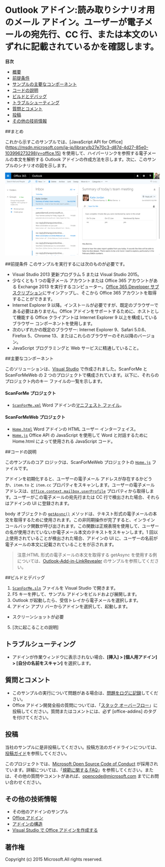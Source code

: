 # Outlook アドイン:読み取りシナリオ用のメール アドイン。ユーザーが電子メールの宛先行、CC 行、または本文のいずれに記載されているかを確認します。

**目次**

* [概要](#summary)
* [前提条件](#prerequisites)
* [サンプルの主要なコンポーネント](#components)
* [コードの説明](#codedescription)
* [ビルドとデバッグ](#build)
* [トラブルシューティング](#troubleshooting)
* [質問とコメント](#questions)
* [投稿](#contribute)
* [その他の技術情報](#additional-resources)

<a name="summary"></a>
##まとめ

これから示すこのサンプルでは、[JavaScript API for Office](https://msdn.microsoft.com/ja-jp/library/b27e70c3-d87d-4d27-85e0-103996273298(v=office.15) を使用して、ハイパーリンクを参照する電子メールの本文を解析する Outlook アドインの作成方法を示します。次に、このサンプルのシナリオの図を示します。

 ![](https://github.com/OfficeDev/Outlook-Add-in-ScanForMe/blob/master/readme-images/screenshot1.PNG)

<a name="prerequisites"></a>
##前提条件
このサンプルを実行するには次のものが必要です。  

  - Visual Studio 2013 更新プログラム 5 または Visual Studio 2015。  
  - 少なくとも 1 つの電子メール アカウントまたは Office 365 アカウントがある Exchange 2013 を実行するコンピューター。[Office 365 Developer サブスクリプション](http://aka.ms/ro9c62)にサインアップし、そこから Office 365 アカウントを取得することができます。
  - Internet Explorer 9 以降。インストールが必要ですが、既定のブラウザーである必要はありません。Office アドインをサポートするために、ホストとして機能する Office クライアントは Internet Explorer 9 以上を構成しているブラウザー コンポーネントを使用します。
  - 次のいずれかの既定のブラウザー: Internet Explorer 9、Safari 5.0.6、Firefox 5、Chrome 13、またはこれらのブラウザーのそれ以降のバージョン。
  - JavaScript プログラミングと Web サービスに精通していること。

<a name="components"></a>
##主要なコンポーネント

このソリューションは、[Visual Studio](https://msdn.microsoft.com/ja-jp/library/office/fp179827.aspx#Tools_CreatingWithVS) で作成されました。ScanForMe と ScanForMeWeb の 2 つのプロジェクトで構成されています。以下に、それらのプロジェクト内のキー ファイルの一覧を示します。 
#### ScanForMe プロジェクト

* [```ScanForMe.xml```](https://github.com/OfficeDev/Outlook-Add-in-ScanForMe/blob/master/ScanForMe/ScanForMeManifest/ScanForMe.xml) Word アドインの[マニフェスト ファイル](https://msdn.microsoft.com/ja-jp/library/office/jj220082.aspx#StartBuildingApps_AnatomyofApp)。

#### ScanForMeWeb プロジェクト

* [```Home.html```](https://github.com/OfficeDev/Outlook-Add-in-ScanForMe/blob/master/ScanForMeWeb/AppRead/Home/Home.html) Word アドインの HTML ユーザー インターフェイス。
* [```Home.js```](https://github.com/OfficeDev/Outlook-Add-in-ScanForMe/blob/master/ScanForMeWeb/AppRead/Home/Home.js) Office API の JavaScript を使用して Word と対話するために Home.html によって使用される JavaScript コード。 


<a name="codedescription"></a>
##コードの説明

このサンプルのコア ロジックは、ScanForMeWeb プロジェクトの [```Home.js```](https://github.com/OfficeDev/Outlook-Add-in-ScanForMe/blob/master/ScanForMeWeb/AppRead/Home/Home.js) ファイルです。 

アドインを初期化すると、ユーザーの電子メール アドレスが存在するかどうか、`item.to` と `item.cc` プロパティをスキャンします。ユーザーの電子メール アドレスは、[```Office.context.mailbox.userProfile```](https://msdn.microsoft.com/ja-jp/library/office/fp160976.aspx) プロパティから取得します。ユーザーがこの電子メールの宛先行または CC 行で検出された場合、それらはアドインの UI に登録されます。 

body オブジェクトの [```getAsync()```](https://msdn.microsoft.com/ja-jp/library/office/mt269089.aspx) メソッドは、テキスト形式の電子メールの本文を取得するために使用されます。この非同期操作が完了すると、インライン コールバック関数が呼び出されます。この関数は正規表現を使用して、ユーザーの名が使用されていないか電子メール本文のテキストをスキャンします。1 回以上使用されていることが検出された場合、アドインの UI に、ユーザーの名前が電子メールの本文に記載されていることをが示されます。 

>注意:HTML 形式の電子メールの本文を取得する getAsync を使用する例については、[Outlook-Add-in-LinkRevealer](https://github.com/OfficeDev/Outlook-Add-in-LinkRevealer) のサンプルを参照してください。 


<a name="build"></a>
##ビルドとデバッグ
1. [```ScanForMe.sln```](ScanForMe.sln) ファイルを Visual Studio で開きます。
2. F5 キーを押して、サンプル アドインをビルドおよび展開します。 
3. Outlook が起動したら、受信トレイから電子メールを選択します。
4. アドイン アプリ バーからアドインを選択して、起動します。

 - スクリーンショットが必要


5. [次に起こることの説明]


<a name="troubleshooting"></a>
## トラブルシューティング

- アドインが作業ウィンドウに表示されない場合、**[挿入] > [個人用アドイン] > [自分の名前をスキャン]** を選択します。

<a name="questions"></a>
## 質問とコメント

- このサンプルの実行について問題がある場合は、[問題をログに記録](https://github.com/OfficeDev/Outlook-Add-in-ScanForMe/issues)してください。
- Office アドイン開発全般の質問については、「[スタック オーバーフロー](http://stackoverflow.com/questions/tagged/office-addins)」に投稿してください。質問またはコメントには、必ず [office-addins] のタグを付けてください。


<a name="contribute"></a>
## 投稿 ##
当社のサンプルに是非投稿してください。投稿方法のガイドラインについては、[投稿ガイド](./Contributing.md)を参照してください。

このプロジェクトでは、[Microsoft Open Source Code of Conduct](https://opensource.microsoft.com/codeofconduct/) が採用されています。詳細については、「[規範に関する FAQ](https://opensource.microsoft.com/codeofconduct/faq/)」を参照してください。または、その他の質問やコメントがあれば、[opencode@microsoft.com](mailto:opencode@microsoft.com) までにお問い合わせください。


<a name="additional-resources"></a>
## その他の技術情報 ##

- <a herf="https://github.com/OfficeDev?utf8=%E2%9C%93&amp;query=-Add-in">その他のアドインのサンプル</a>
- [Office アドイン](http://msdn.microsoft.com/ja-jp/library/office/jj220060.aspx)
- [アドインの構造](https://msdn.microsoft.com/ja-jp/library/office/jj220082.aspx#StartBuildingApps_AnatomyofApp)
- [Visual Studio で Office アドインを作成する](https://msdn.microsoft.com/ja-jp/library/office/fp179827.aspx#Tools_CreatingWithVS)


## 著作権
Copyright (c) 2015 Microsoft.All rights reserved.

